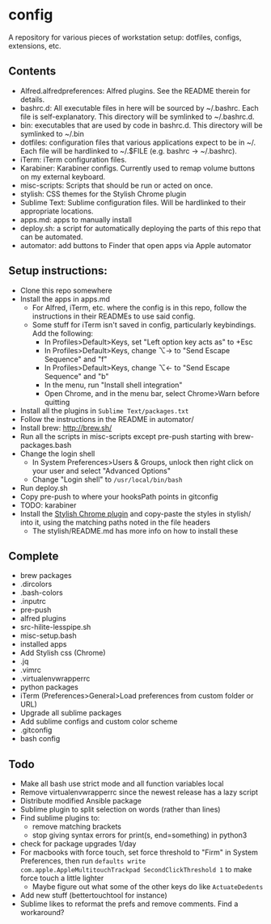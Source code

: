 # config
A repository for various pieces of workstation setup: dotfiles, configs, extensions, etc.

## Contents
* Alfred.alfredpreferences: Alfred plugins. See the README therein for details.
* bashrc.d: All executable files in here will be sourced by ~/.bashrc. Each file is
  self-explanatory. This directory will be symlinked to ~/.bashrc.d.
* bin: executables that are used by code in bashrc.d. This directory will be
  symlinked to ~/.bin
* dotfiles: configuration files that various applications expect to be in ~/. Each
  file will be hardlinked to ~/.$FILE (e.g. bashrc -> ~/.bashrc).
* iTerm: iTerm configuration files.
* Karabiner: Karabiner configs. Currently used to remap volume buttons on my external keyboard.
* misc-scripts: Scripts that should be run or acted on once.
* stylish: CSS themes for the Stylish Chrome plugin
* Sublime Text: Sublime configuration files. Will be hardlinked to their appropriate locations.
* apps.md: apps to manually install
* deploy.sh: a script for automatically deploying the parts of this repo that can be automated.
* automator: add buttons to Finder that open apps via Apple automator

## Setup instructions:
* Clone this repo somewhere
* Install the apps in apps.md
  * For Alfred, iTerm, etc. where the config is in this repo, follow the instructions in their READMEs to use said config.
  * Some stuff for iTerm isn't saved in config, particularly keybindings. Add the following:
    * In Profiles>Default>Keys, set "Left option key acts as" to +Esc
    * In Profiles>Default>Keys, change ⌥→ to "Send Escape Sequence" and "f"
    * In Profiles>Default>Keys, change ⌥← to "Send Escape Sequence" and "b"
    * In the menu, run "Install shell integration"
    * Open Chrome, and in the menu bar, select Chrome>Warn before quitting
* Install all the plugins in `Sublime Text/packages.txt`
* Follow the instructions in the README in automator/
* Install brew: <http://brew.sh/>
* Run all the scripts in misc-scripts except pre-push starting with brew-packages.bash
* Change the login shell
  * In System Preferences>Users & Groups, unlock then right click on your user and select "Advanced Options"
  * Change "Login shell" to `/usr/local/bin/bash`
* Run deploy.sh
* Copy pre-push to where your hooksPath points in gitconfig
* TODO: karabiner
* Install the 
  [Stylish Chrome plugin](https://chrome.google.com/webstore/detail/stylish/fjnbnpbmkenffdnngjfgmeleoegfcffe?hl=en)
  and copy-paste the styles in stylish/ into it, using the matching paths noted in
  the file headers
  * The stylish/README.md has more info on how to install these

## Complete
* brew packages
* .dircolors
* .bash-colors
* .inputrc
* pre-push
* alfred plugins
* src-hilite-lesspipe.sh
* misc-setup.bash
* installed apps
* Add Stylish css (Chrome)
* .jq
* .vimrc
* .virtualenvwrapperrc
* python packages
* iTerm (Preferences>General>Load preferences from custom folder or URL)
* Upgrade all sublime packages
* Add sublime configs and custom color scheme
* .gitconfig
* bash config

## Todo
* Make all bash use strict mode and all function variables local
* Remove virtualenvwrapperrc since the newest release has a lazy script
* Distribute modified Ansible package
* Sublime plugin to split selection on words (rather than lines)
* Find sublime plugins to:
  * remove matching brackets
  * stop giving syntax errors for print(s, end=something) in python3
* check for package upgrades 1/day
* For macbooks with force touch, set force threshold to "Firm" in System Preferences, then run `defaults write com.apple.AppleMultitouchTrackpad SecondClickThreshold 1` to make force touch a little lighter
  * Maybe figure out what some of the other keys do like `ActuateDedents`
* Add new stuff (bettertouchtool for instance)
* Sublime likes to reformat the prefs and remove comments. Find a workaround?
